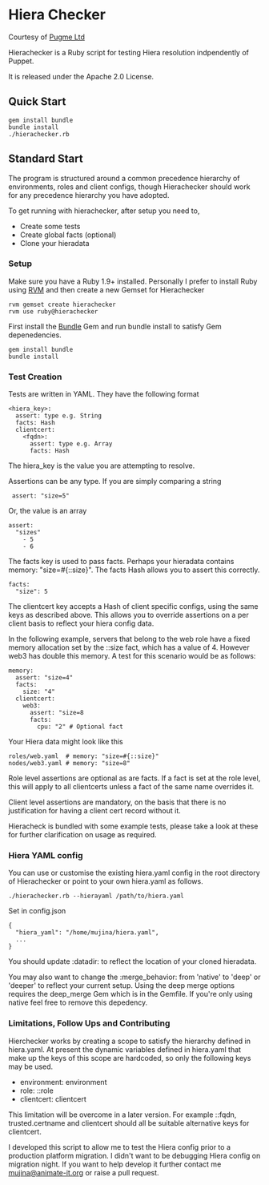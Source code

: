 # Hiera Checker

Courtesy of [Pugme Ltd](http://pugme.co.uk)

Hierachecker is a Ruby script for testing Hiera resolution indpendently of Puppet. 

It is released under the Apache 2.0 License. 

## Quick Start

    gem install bundle
    bundle install
    ./hierachecker.rb

## Standard Start

The program is structured around a common precedence hierarchy of environments, roles and client configs, though Hierachecker should work for any precedence hierarchy you have adopted. 

To get running with hierachecker, after setup you need to,

* Create some tests
* Create global facts (optional)
* Clone your hieradata 

### Setup

Make sure you have a Ruby 1.9+ installed. Personally I prefer to install Ruby using [RVM](http://rvm.io) and then create a new Gemset for Hierachecker

    rvm gemset create hierachecker
    rvm use ruby@hierachecker 
  
First install the [Bundle](http://bundler.io) Gem and run bundle install to satisfy Gem depenedencies.

    gem install bundle
    bundle install

### Test Creation

Tests are written in YAML. They have the following format 

    <hiera_key>:
      assert: type e.g. String
      facts: Hash
      clientcert: 
        <fqdn>:
          assert: type e.g. Array
          facts: Hash

The hiera_key is the value you are attempting to resolve. 

Assertions can be any type. If you are simply comparing a string 

     assert: "size=5"
    
Or, the value is an array 

    assert: 
      "sizes"
        - 5
        - 6

The facts key is used to pass facts. Perhaps your hieradata contains memory: "size=#{::size}". The facts Hash allows you to assert this correctly.

    facts: 
      "size": 5


The clientcert key accepts a Hash of client specific configs, using the same keys as described above. This allows you to override assertions on a per client basis to reflect your hiera config data. 

In the following example, servers that belong to the web role have a fixed memory allocation set by the ::size fact, which has a value of 4. However web3 has double this memory. A test for this scenario would be as follows:

    memory:
      assert: "size=4"
      facts:
        size: "4"
      clientcert: 
        web3: 
          assert: "size=8
          facts: 
            cpu: "2" # Optional fact


Your Hiera data might look like this 

    roles/web.yaml  # memory: "size=#{::size}"
    nodes/web3.yaml # memory: "size=8"

Role level assertions are optional as are facts. If a fact is set at the role level, this will apply to all clientcerts unless a fact of the same name overrides it. 

Client level assertions are mandatory, on the basis that there is no justification for having a client cert record without it. 

Hieracheck is bundled with some example tests, please take a look at these for further clarification on usage as required. 

### Hiera YAML config 

You can use or customise the existing hiera.yaml config in the root directory of Hierachecker or point to your own hiera.yaml as follows. 

    ./hierachecker.rb --hierayaml /path/to/hiera.yaml
    
Set in config.json 

    { 
      "hiera_yaml": "/home/mujina/hiera.yaml",
      ...
    }
 
You should update :datadir: to reflect the location of your cloned hieradata. 

You may also want to change the :merge_behavior: from 'native' to 'deep' or 'deeper' to reflect your current setup. Using the deep merge options requires the deep_merge Gem which is in the Gemfile. If you're only using native feel free to remove this depedency.

### Limitations, Follow Ups and Contributing

Hierchecker works by creating a scope to satisfy the hierarchy defined in hiera.yaml. At present the dynamic variables defined in hiera.yaml that make up the keys of this scope are hardcoded, so only the following keys may be used. 

* environment: environment
* role: ::role
* clientcert: clientcert

This limitation will be overcome in a later version. For example ::fqdn, trusted.certname and clientcert should all be suitable alternative keys for clientcert. 

I developed this script to allow me to test the Hiera config prior to a production platform migration. I didn't want to be debugging Hiera config on migration night. If you want to help develop it further contact me mujina@animate-it.org or raise a pull request. 

